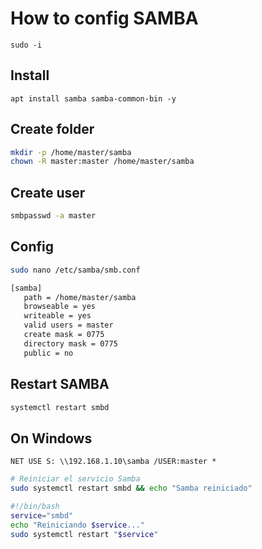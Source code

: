 # How to config SAMBA

```
sudo -i
```

## Install
```
apt install samba samba-common-bin -y
```

## Create folder

```bash
mkdir -p /home/master/samba
chown -R master:master /home/master/samba
```

## Create user

```bash
smbpasswd -a master
```

## Config
```bash
sudo nano /etc/samba/smb.conf
```

```bash
[samba]
   path = /home/master/samba
   browseable = yes
   writeable = yes
   valid users = master
   create mask = 0775
   directory mask = 0775
   public = no
```


## Restart SAMBA

```bash
systemctl restart smbd
```

## On Windows

```batch
NET USE S: \\192.168.1.10\samba /USER:master *
```


```bash
# Reiniciar el servicio Samba
sudo systemctl restart smbd && echo "Samba reiniciado"

#!/bin/bash
service="smbd"
echo "Reiniciando $service..."
sudo systemctl restart "$service"

```
